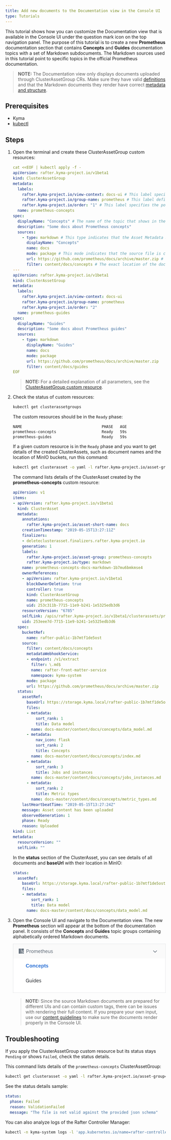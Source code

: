 ```yaml
---
title: Add new documents to the Documentation view in the Console UI
type: Tutorials
---
```


This tutorial shows how you can customize the Documentation view that is available in the Console UI under the question mark icon on the top navigation panel. The purpose of this tutorial is to create a new **Prometheus** documentation section that contains **Concepts** and **Guides** documentation topics with a set of Markdown subdocuments. The Markdown sources used in this tutorial point to specific topics in the official Prometheus documentation.  

>**NOTE:** The Documentation view only displays documents uploaded through ClusterAssetGroup CRs. Make sure they have valid [definitions](#custom-resource-clusterassetgroup) and that the Markdown documents they render have correct [metadata and structure](#details-markdown-documents).

## Prerequisites

- Kyma
- [kubectl](https://kubernetes.io/docs/tasks/tools/install-kubectl/)

## Steps

1. Open the terminal and create these ClusterAssetGroup custom resources:

   ```yaml
   cat <<EOF | kubectl apply -f -
   apiVersion: rafter.kyma-project.io/v1beta1
   kind: ClusterAssetGroup
   metadata:
     labels:
       rafter.kyma-project.io/view-context: docs-ui # This label specifies that you want to render documents in the Documentation view.
       rafter.kyma-project.io/group-name: prometheus # This label defines the group under which you want to render the given asset in the Documentation view. The value cannot include spaces.
       rafter.kyma-project.io/order: "1" # This label specifies the position of the ClusterAssetGroup in relation to other ClusterAssetGroups in the Prometheus section.
     name: prometheus-concepts
   spec:
     displayName: "Concepts" # The name of the topic that shows in the Documentation view under the main Prometheus section.
     description: "Some docs about Prometheus concepts"
     sources:
       - type: markdown # This type indicates that the Asset Metadata Service must extract Front Matter metadata from the source Prometheus documents and add them to a ClusterAssetGroup as a status.
         displayName: "Concepts"
         name: docs
         mode: package # This mode indicates that the source file is compressed and the Asset Controller must unpack it first to process it.
         url: https://github.com/prometheus/docs/archive/master.zip # The source location of Prometheus documents.
         filter: content/docs/concepts # The exact location of the documents that you want to extract.
   ---
   apiVersion: rafter.kyma-project.io/v1beta1
   kind: ClusterAssetGroup
   metadata:
     labels:
       rafter.kyma-project.io/view-context: docs-ui
       rafter.kyma-project.io/group-name: prometheus
       rafter.kyma-project.io/order: "2"
     name: prometheus-guides
   spec:
     displayName: "Guides"
     description: "Some docs about Prometheus guides"
     sources:
       - type: markdown
         displayName: "Guides"
         name: docs
         mode: package
         url: https://github.com/prometheus/docs/archive/master.zip
         filter: content/docs/guides
   EOF
   ```

   >**NOTE:** For a detailed explanation of all parameters, see the [ClusterAssetGroup custom resource](#custom-resource-clusterassetgroup).

2. Check the status of custom resources:

   ```bash
   kubectl get clusterassetgroups
   ```

   The custom resources should be in the `Ready` phase:

   ```
   NAME                                   PHASE   AGE
   prometheus-concepts                    Ready   59s
   prometheus-guides                      Ready   59s
   ```

   If a given custom resource is in the `Ready` phase and you want to get details of the created ClusterAssets, such as document names and the location of MinIO buckets, run this command:

   ```bash
   kubectl get clusterasset -o yaml -l rafter.kyma-project.io/asset-group=prometheus-concepts
   ```

   The command lists details of the ClusterAsset created by the **prometheus-concepts** custom resource:

   ```yaml
   apiVersion: v1
   items:
   - apiVersion: rafter.kyma-project.io/v1beta1
     kind: ClusterAsset
     metadata:
       annotations:
         rafter.kyma-project.io/asset-short-name: docs
       creationTimestamp: "2019-05-15T13:27:11Z"
       finalizers:
       - deleteclusterasset.finalizers.rafter.kyma-project.io
       generation: 1
       labels:
         rafter.kyma-project.io/asset-group: prometheus-concepts
         rafter.kyma-project.io/type: markdown
       name: prometheus-concepts-docs-markdown-1b7mu6bmkmse4
       ownerReferences:
       - apiVersion: rafter.kyma-project.io/v1beta1
         blockOwnerDeletion: true
         controller: true
         kind: ClusterAssetGroup
         name: prometheus-concepts
         uid: 253c311b-7715-11e9-b241-1e5325edb3d6
       resourceVersion: "6785"
       selfLink: /apis/rafter.kyma-project.io/v1beta1/clusterassets/prometheus-concepts-docs-markdown-1b7mu6bmkmse4
       uid: 253eee7d-7715-11e9-b241-1e5325edb3d6
     spec:
       bucketRef:
         name: rafter-public-1b7mtf1de5ost
       source:
         filter: content/docs/concepts
         metadataWebhookService:
         - endpoint: /v1/extract
           filter: \.md$
           name: rafter-front-matter-service
           namespace: kyma-system
         mode: package
         url: https://github.com/prometheus/docs/archive/master.zip
     status:
       assetRef:
         baseUrl: https://storage.kyma.local/rafter-public-1b7mtf1de5ost-1b7mtf1h187r7/prometheus-concepts-docs-markdown-1b7mu6bmkmse4
         files:
         - metadata:
             sort_rank: 1
             title: Data model
           name: docs-master/content/docs/concepts/data_model.md
         - metadata:
             nav_icon: flask
             sort_rank: 2
             title: Concepts
           name: docs-master/content/docs/concepts/index.md
         - metadata:
             sort_rank: 3
             title: Jobs and instances
           name: docs-master/content/docs/concepts/jobs_instances.md
         - metadata:
             sort_rank: 2
             title: Metric types
           name: docs-master/content/docs/concepts/metric_types.md
       lastHeartbeatTime: "2019-05-15T13:27:24Z"
       message: Asset content has been uploaded
       observedGeneration: 1
       phase: Ready
       reason: Uploaded
   kind: List
   metadata:
     resourceVersion: ""
     selfLink: ""
   ```

   In the **status** section of the ClusterAsset, you can see details of all documents and **baseUrl** with their location in MinIO:

   ```yaml
   status:
     assetRef:
       baseUrl: https://storage.kyma.local/rafter-public-1b7mtf1de5ost-1b7mtf1h187r7/prometheus-concepts-docs-markdown-1b7mu6bmkmse4
       files:
       - metadata:
           sort_rank: 1
           title: Data model
         name: docs-master/content/docs/concepts/data_model.md
   ```

3. Open the Console UI and navigate to the Documentation view. The new **Prometheus** section will appear at the bottom of the documentation panel. It consists of the **Concepts** and **Guides** topic groups containing alphabetically ordered Markdown documents.

   ![Prometheus section in navigation](./assets/prometheus.png)

   >**NOTE:** Since the source Markdown documents are prepared for different UIs and can contain custom tags, there can be issues with rendering their full content. If you prepare your own input, use our [content guidelines](https://github.com/kyma-project/community/tree/master/guidelines/content-guidelines) to make sure the documents render properly in the Console UI.

## Troubleshooting

If you apply the ClusterAssetGroup custom resource but its status stays `Pending` or shows `Failed`, check the status details.

This command lists details of the `prometheus-concepts` ClusterAssetGroup:

```bash
kubectl get clusterasset -o yaml -l rafter.kyma-project.io/asset-group=prometheus-concepts
```

See the status details sample:

```yaml
status:
  phase: Failed
  reason: ValidationFailed
  message: "The file is not valid against the provided json schema"
```

You can also analyze logs of the Rafter Controller Manager:

```bash
kubectl -n kyma-system logs -l 'app.kubernetes.io/name=rafter-controller-manager'
```
